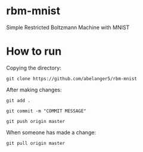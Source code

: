 # rbm-mnist
Simple Restricted Boltzmann Machine with MNIST

# How to run 

Copying the directory:

`git clone https://github.com/abelanger5/rbm-mnist`

After making changes: 

`git add .`

`git commit -m "COMMIT MESSAGE"`

`git push origin master`

When someone has made a change:

`git pull origin master`
